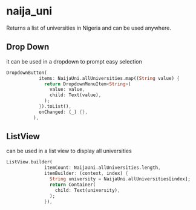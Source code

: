 # naija_uni

Returns a list of universities in Nigeria and can be used anywhere.

## Drop Down
it can be used in a dropdown to prompt easy selection

```dart
DropdownButton(
            items: NaijaUni.allUniversities.map((String value) {
              return DropdownMenuItem<String>(
                value: value,
                child: Text(value),
              );
            }).toList(),
            onChanged: (_) {},
          ),
```

## ListView
can be used in a list view to display all universities

```dart
ListView.builder(
              itemCount: NaijaUni.allUniversities.length,
              itemBuilder: (context, index) {
                String university = NaijaUni.allUniversities[index];
                return Container(
                  child: Text(university),
                );
              }),
```

